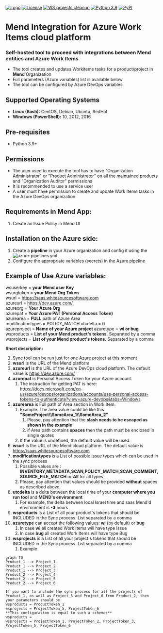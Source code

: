 [![Logo](https://whitesource-resources.s3.amazonaws.com/ws-sig-images/Whitesource_Logo_178x44.png)](https://www.whitesourcesoftware.com/)
[![License](https://img.shields.io/badge/License-Apache%202.0-yellowgreen.svg)](https://opensource.org/licenses/Apache-2.0)
[![WS projects cleanup](https://github.com/whitesource-ps/ws-cleanup-tool/actions/workflows/ci.yml/badge.svg)](https://github.com/whitesource-ps/ws-cleanup-tool/actions/workflows/ci.yml)
[![Python 3.9](https://upload.wikimedia.org/wikipedia/commons/thumb/8/8c/Blue_Python_3.7%2B_Shield_Badge.svg/86px-Blue_Python_3.7%2B_Shield_Badge.svg.png)](https://www.python.org/downloads/release/python-370/)
[![PyPI](https://img.shields.io/pypi/v/ws-cleanup-tool?style=plastic)](https://pypi.org/project/ws-cleanup-tool/)

# Mend Integration for Azure Work Items cloud platform
### Self-hosted tool to proceed with integrations between Mend entities and Azure Work Items 
* The tool creates and updates Workitems tasks for a product\project in **Mend** Organization
* Full parameters (Azure variables) list is available below
* The tool can be configured by Azure DevOps variables
    
## Supported Operating Systems
- **Linux (Bash):**	CentOS, Debian, Ubuntu, RedHat
- **Windows (PowerShell):**	10, 2012, 2016

## Pre-requisites
* Python 3.9+

## Permissions
* The user used to execute the tool has to have "Organization Administrator" or "Product Administrator" on all the maintained products and "Organization Auditor" permissions
* It is recommended to use a service user
* A user must have permission to create and update Work Items tasks in the Azure DevOps organization 

## Requirements in Mend App:
1. Create an Issue Policy in Mend UI

## Installation on the Azure side:
1. Create a **pipeline** in your Azure organization and config it using the ![azure-pipelines.yml](https://github.com/whitesource-ps/ws-azure-workitems-integration/blob/master/azure-pipelines.yml)
2. Configure the appropriate variables (secrets) in the Azure pipeline


## Example of Use Azure variables:
wsuserkey = **your Mend user Key**  
wsorgtoken = **your Mend Org Token**  
wsurl = https://saas.whitesourcesoftware.com  
azureurl = https://dev.azure.com/  
azureorg = **Your Azure Org**  
azurepat = **Your Azure PAT (Personal Access Token)**  
azurearea = **FULL** path of Azure Area  
modificationtypes = POLICY_MATCH
utcdelta = 0   
azureproject = **Name of your Azure project**
azuretype = **wi or bug**
wsproducts = **List of your Mend product's tokens.**  Separated by a comma 
wsprojects = **List of your Mend product's tokens.**  Separated by a comma


**Short description:**  
1. Sync tool can be run just for one Azure project at this moment  
2. **wsurl** is the URL of the Mend platform
3. **azureurl** is the URL of the Azure DevOps cloud platform. The default value is https://dev.azure.com/  
4. **azurepat** is Personal Access Token for your Azure account.
   1. The instruction for getting PAT is here: https://docs.microsoft.com/en-us/azure/devops/organizations/accounts/use-personal-access-tokens-to-authenticate?view=azure-devops&tabs=Windows  
5. **azurearea** is Full path of Area section in Work Item.
   1. Example. The area value could be like this **"SomeProject\\\SomeArea_1\\\SomeArea_2"**
      1. Please, pay attention that the **slash needs to be escaped as shown in the example**
      2. if Area path contains **spaces** then the path must be enclosed in single quotes
   2. If the value is undefined, the default value will be used.
6. **wsurl** is the URL of the Mend cloud platform. The default value is https://saas.whitesourcesoftware.com
7. **modificationtypes** is a List of possible issue types which can be used in the sync process  
   1. Possible values are : **INVENTORY,METADATA,SCAN,POLICY_MATCH,SCAN_COMMENT,SOURCE_FILE_MATCH** or **All** for all types 
   2. Please, pay attention that values should be provided **without** spaces as described above
8. **utcdelta** is a delta between the local time of your **computer where you run tool** and **MEND's environment** 
   1. For example, the delta between local Israel time and saas Mend'd environment is **-3** hours
9. **wsproducts** is a List of all your product's tokens that should be INCLUDED in the Sync process. List separated by a comma    
10. **azuretype** can accept the following values:  **wi** (by default) or **bug** 
    1. In case **wi** all created Work Items will have type Issue
    2. In case **bug** all created Work Items will have type Bug
11. **wsprojects** is a List of all your project's tokens that should be INCLUDED in the Sync process. List separated by a comma
    1. Example
```mermaid
graph TD
Product_1 --> Project_1
Product_1 --> Project_2
Product_1 --> Project_3
Product_2 --> Project_4
Product_2 --> Project_5
Product_2 --> Project_6
```  
    If you want to include the sync process for all the projects of Product_1, as well as Project_5 and Project_6 from Product_2, then your parameters should be  
    wsproducts = ProductToken_1  
    wsprojects = ProjectToken_5, ProjectToken_6  
    **This configuration is equal to such a scheme:**  
    wsproducts =   
    wsprojects = ProjectToken_1, ProjectToken_2, ProjectToken_3, ProjectToken_5, ProjectToken_6  
